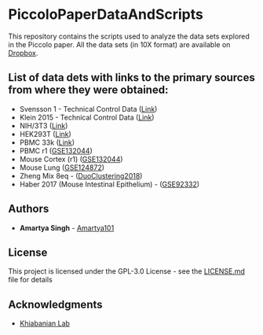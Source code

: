 # PiccoloPaperDataAndScripts

This repository contains the scripts used to analyze the data sets explored in the Piccolo paper. All the data sets (in 10X format) are available on [Dropbox](https://www.dropbox.com/sh/9vr7hn4g6sndgr2/AAAWj5IU5aqgzoYREIaIl4HYa?dl=0).

## List of data dets with links to the primary sources from where they were obtained:
* Svensson 1 - Technical Control Data ([Link](https://data.caltech.edu/records/1264))
* Klein 2015 - Technical Control Data ([Link](https://data.caltech.edu/records/1264))
* NIH/3T3 ([Link](https://data.caltech.edu/records/1264))
* HEK293T ([Link](https://data.caltech.edu/records/1264))
* PBMC 33k ([Link](https://osf.io/49mjf/))
* PBMC r1 ([GSE132044](https://www.ncbi.nlm.nih.gov/geo/query/acc.cgi?acc=GSE132044))
* Mouse Cortex (r1) ([GSE132044](https://www.ncbi.nlm.nih.gov/geo/query/acc.cgi?acc=GSE132044))
* Mouse Lung ([GSE124872](https://www.ncbi.nlm.nih.gov/geo/query/acc.cgi?acc=GSE124872))
* Zheng Mix 8eq - ([DuoClustering2018](https://bioconductor.org/packages/release/data/experiment/html/DuoClustering2018.html))
* Haber 2017 (Mouse Intestinal Epithelium) - ([GSE92332](https://www.ncbi.nlm.nih.gov/geo/query/acc.cgi?acc=GSE92332))


## Authors

* **Amartya Singh** - [Amartya101](https://github.com/Amartya101/)

## License

This project is licensed under the GPL-3.0 License - see the [LICENSE.md](LICENSE.md) file for details

## Acknowledgments
* [Khiabanian Lab](https://khiabanian-lab.org)
